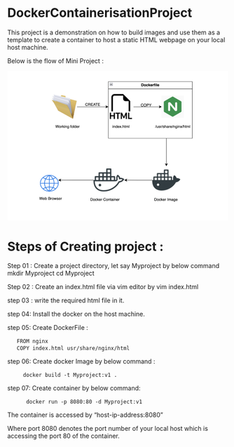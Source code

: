 # DockerContainerisationProject
This project is a demonstration on how to build images and use them as a template to create a container to host a static HTML webpage on your local host machine.

Below is the flow of Mini Project :

![Alt Text](assets/images/Project01.png)


# Steps of Creating project :

Step 01 : Create a project directory, let say Myproject by below command
           mkdir Myproject
           cd Myproject
        

Step 02 : Create an index.html file via vim editor by vim index.html

step 03 : write the required html file in it.

step 04:  Install the docker on the host machine.

step 05: Create DockerFile :

       FROM nginx
       COPY index.html usr/share/nginx/html 

step 06: Create docker Image by below command :

         docker build -t Myproject:v1 .

step 07: Create container by below command:

          docker run -p 8080:80 -d Myproject:v1
        

The container is accessed by “host-ip-address:8080”

Where port 8080 denotes the port number of your local host which is
accessing the port 80 of the container.

